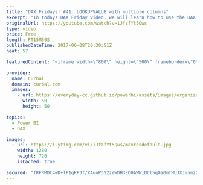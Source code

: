 ```yaml
---
title: "DAX Fridays! #41: LOOKUPVALUE with multiple columns"
excerpt: "In todays DAX Friday video, we will learn how to use the DAX Function called LOOKUPVALUE: Lookupvalue is very similar to excel's VLookup but there are some critical differences that you need to understand if you want to use it. We will have two scenarios,: Scenario 1: we will do a lookupvalue with two"
originalUrl: https://youtube.com/watch?v=iJfzfYt5Qws
type: video
price: Free
length: PT15M50S
publishedDateTime: 2017-06-08T20:30:51Z
heat: 57

featuredContent: "<iframe width=\"800\" height=\"500\" frameborder=\"0\" src=\"https://www.youtube.com/embed/iJfzfYt5Qws\" allow=\"accelerometer; autoplay; encrypted-media; gyroscope; picture-in-picture\" allowfullscreen></iframe>"

provider:
  name: Curbal
  domain: curbal.com
  images:
    - url: https://everyday-cc.github.io/powerbi/assets/images/organizations/curbal.com-50x50.jpg
      width: 50
      height: 50

topics:
  - Power BI
  - DAX

images:
  - url: https://i.ytimg.com/vi/iJfzfYt5Qws/maxresdefault.jpg
    width: 1280
    height: 720
    isCached: true

secured: "fRFRMDt4wD+lP1qRPJf/XAunP3S2zeWDH3EO0AWWiDCl5qOa0mTHUJXJm5mzGE/aQzKkJSyIhLXFxjGR+JMsU+tFn5sS/Rp/ZdM9MCK3ufmNLzApXJNstsZUGadvuT+GKifarJ3Q3eVl6MMudvFNQI9d9YbT97pbVDEAmfb9GTThiazCCfLKeKdDp+/pFgXf/i3rUAD+NfNp2y7DyCHG10ieI3Mb2ApNTU+KdU504JiBGYRPT/iaft+sUfDWfZ8v0ajZHTFS9rNfl9GNa3ns28wQBzIRIg6J95bnvtER8+Saslrkyp9fPxN3JG7wHqmNMTZaQMgXmXX+Ds2A/HUbtyXHCD/IcwjLTdToY/8QPTN7ZCHQcQGpkeCJKIjE4jOsLbgnBJmXjydmNyzxUyOHqm9EQ8U7mKEN2v9fpLuVNpqMSpeYrzKkcc9cQes4wH+b;fDI2T0vkQNcbGzozoHRG/Q=="
---
```


